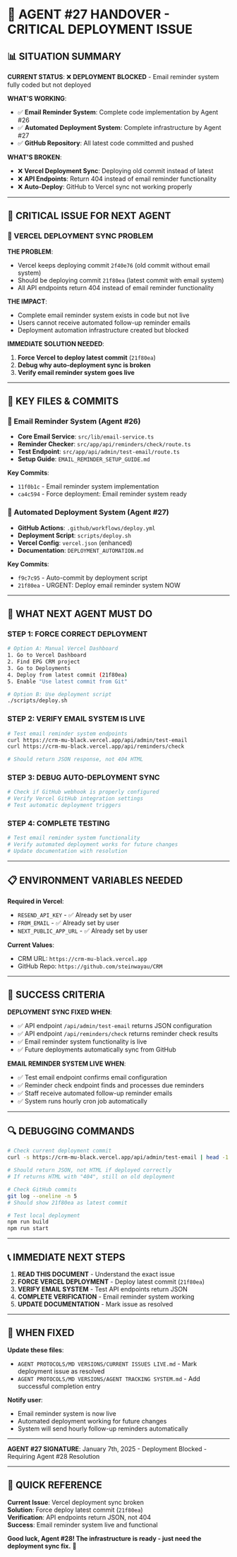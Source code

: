 # 🚨 AGENT #27 HANDOVER - CRITICAL DEPLOYMENT ISSUE

## **📊 SITUATION SUMMARY**

**CURRENT STATUS**: ❌ **DEPLOYMENT BLOCKED** - Email reminder system fully coded but not deployed

**WHAT'S WORKING**:
- ✅ **Email Reminder System**: Complete code implementation by Agent #26
- ✅ **Automated Deployment System**: Complete infrastructure by Agent #27
- ✅ **GitHub Repository**: All latest code committed and pushed

**WHAT'S BROKEN**:
- ❌ **Vercel Deployment Sync**: Deploying old commit instead of latest
- ❌ **API Endpoints**: Return 404 instead of email reminder functionality
- ❌ **Auto-Deploy**: GitHub to Vercel sync not working properly

---

## **🎯 CRITICAL ISSUE FOR NEXT AGENT**

### **🔴 VERCEL DEPLOYMENT SYNC PROBLEM**

**THE PROBLEM**: 
- Vercel keeps deploying commit `2f40e76` (old commit without email system)
- Should be deploying commit `21f80ea` (latest commit with email system)
- All API endpoints return 404 instead of email reminder functionality

**THE IMPACT**:
- Complete email reminder system exists in code but not live
- Users cannot receive automated follow-up reminder emails
- Deployment automation infrastructure created but blocked

**IMMEDIATE SOLUTION NEEDED**:
1. **Force Vercel to deploy latest commit** (`21f80ea`)
2. **Debug why auto-deployment sync is broken**
3. **Verify email reminder system goes live**

---

## **📂 KEY FILES & COMMITS**

### **📧 Email Reminder System (Agent #26)**
- **Core Email Service**: `src/lib/email-service.ts`
- **Reminder Checker**: `src/app/api/reminders/check/route.ts`
- **Test Endpoint**: `src/app/api/admin/test-email/route.ts`
- **Setup Guide**: `EMAIL_REMINDER_SETUP_GUIDE.md`

**Key Commits**:
- `11f0b1c` - Email reminder system implementation
- `ca4c594` - Force deployment: Email reminder system ready

### **🚀 Automated Deployment System (Agent #27)**
- **GitHub Actions**: `.github/workflows/deploy.yml`
- **Deployment Script**: `scripts/deploy.sh`
- **Vercel Config**: `vercel.json` (enhanced)
- **Documentation**: `DEPLOYMENT_AUTOMATION.md`

**Key Commits**:
- `f9c7c95` - Auto-commit by deployment script
- `21f80ea` - URGENT: Deploy email reminder system NOW

---

## **🔧 WHAT NEXT AGENT MUST DO**

### **STEP 1: FORCE CORRECT DEPLOYMENT**
```bash
# Option A: Manual Vercel Dashboard
1. Go to Vercel Dashboard
2. Find EPG CRM project
3. Go to Deployments
4. Deploy from latest commit (21f80ea)
5. Enable "Use latest commit from Git"

# Option B: Use deployment script
./scripts/deploy.sh
```

### **STEP 2: VERIFY EMAIL SYSTEM IS LIVE**
```bash
# Test email reminder system endpoints
curl https://crm-mu-black.vercel.app/api/admin/test-email
curl https://crm-mu-black.vercel.app/api/reminders/check

# Should return JSON response, not 404 HTML
```

### **STEP 3: DEBUG AUTO-DEPLOYMENT SYNC**
```bash
# Check if GitHub webhook is properly configured
# Verify Vercel GitHub integration settings
# Test automatic deployment triggers
```

### **STEP 4: COMPLETE TESTING**
```bash
# Test email reminder system functionality
# Verify automated deployment works for future changes
# Update documentation with resolution
```

---

## **📋 ENVIRONMENT VARIABLES NEEDED**

**Required in Vercel**:
- `RESEND_API_KEY` - ✅ Already set by user
- `FROM_EMAIL` - ✅ Already set by user  
- `NEXT_PUBLIC_APP_URL` - ✅ Already set by user

**Current Values**:
- CRM URL: `https://crm-mu-black.vercel.app`
- GitHub Repo: `https://github.com/steinwayau/CRM`

---

## **🎯 SUCCESS CRITERIA**

**DEPLOYMENT SYNC FIXED WHEN**:
- ✅ API endpoint `/api/admin/test-email` returns JSON configuration
- ✅ API endpoint `/api/reminders/check` returns reminder check results
- ✅ Email reminder system functionality is live
- ✅ Future deployments automatically sync from GitHub

**EMAIL REMINDER SYSTEM LIVE WHEN**:
- ✅ Test email endpoint confirms email configuration
- ✅ Reminder check endpoint finds and processes due reminders
- ✅ Staff receive automated follow-up reminder emails
- ✅ System runs hourly cron job automatically

---

## **🔍 DEBUGGING COMMANDS**

```bash
# Check current deployment commit
curl -s https://crm-mu-black.vercel.app/api/admin/test-email | head -1

# Should return JSON, not HTML if deployed correctly
# If returns HTML with "404", still on old deployment

# Check GitHub commits
git log --oneline -n 5
# Should show 21f80ea as latest commit

# Test local deployment
npm run build
npm run start
```

---

## **📞 IMMEDIATE NEXT STEPS**

1. **READ THIS DOCUMENT** - Understand the exact issue
2. **FORCE VERCEL DEPLOYMENT** - Deploy latest commit (`21f80ea`)
3. **VERIFY EMAIL SYSTEM** - Test API endpoints return JSON
4. **COMPLETE VERIFICATION** - Email reminder system working
5. **UPDATE DOCUMENTATION** - Mark issue as resolved

---

## **🎉 WHEN FIXED**

**Update these files**:
- `AGENT PROTOCOLS/MD VERSIONS/CURRENT ISSUES LIVE.md` - Mark deployment issue as resolved
- `AGENT PROTOCOLS/MD VERSIONS/AGENT TRACKING SYSTEM.md` - Add successful completion entry

**Notify user**:
- Email reminder system is now live
- Automated deployment working for future changes
- System will send hourly follow-up reminders automatically

---

**AGENT #27 SIGNATURE**: January 7th, 2025 - Deployment Blocked - Requiring Agent #28 Resolution

---

## **🔧 QUICK REFERENCE**

**Current Issue**: Vercel deployment sync broken  
**Solution**: Force deploy latest commit (`21f80ea`)  
**Verification**: API endpoints return JSON, not 404  
**Success**: Email reminder system live and functional

**Good luck, Agent #28! The infrastructure is ready - just need the deployment sync fix.** 🚀 